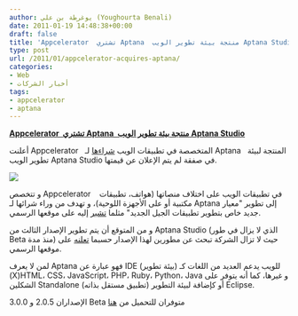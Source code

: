 ```yaml
---
author: يوغرطة بن علي (Youghourta Benali)
date: 2011-01-19 14:48:38+00:00
draft: false
title: 'Appcelerator  تشتري Aptana  منتجة بيئة تطوير الويب Aptana Studio '
type: post
url: /2011/01/appcelerator-acquires-aptana/
categories:
- Web
- أخبار الشركات
tags:
- appcelerator
- aptana
---
```


**[Appcelerator  تشتري Aptana  منتجة بيئة تطوير الويب Aptana Studio](https://www.it-scoop.com/2011/01/appcelerator-acquires-aptana/)**


أعلنت Appcelerator   المتخصصة في تطبيقات الويب [شراءها](http://www.appcelerator.com/appcelerator-acquires-aptana/) لـ Aptana   المنتجة لبيئة تطوير الويب Aptana Studio في صفقة لم يتم الإعلان عن قيمتها.


[![](http://www.appcelerator.com/wp-content/uploads/2011/01/aptana_appc_frontpage_image.png )
](https://www.it-scoop.com/2011/01/appcelerator-acquires-aptana/)


و تتخصص Appcelerator    في تطبيقات الويب على اختلاف منصاتها (هواتف، تطبيقات مكتبية أو على الأجهزة اللوحية)، و تهدف من وراء شرائها لـ Aptana إلى تطوير "معيار جديد خاص بتطوير تطبيقات الجيل الجديد" مثلما [تشير](http://www.appcelerator.com/appcelerator-acquires-aptana/) إليه على موقعها الرسمي.

و من المتوقع أن يتم تطوير الإصدار الثالث من Aptana Studio (الذي لا يزال في طور Beta منذ مدة) حيث لا تزال الشركة تبحث عن مطورين لهذا الإصدار حسبما [تعلنه](http://www.aptana.com/) على موقعها الرسمي.

لمن لا يعرف Aptana فهو عبارة عن IDE (بيئة تطوير) للويب يدعم العديد من اللغات كـ (X)HTML، CSS، JavaScript، PHP، Ruby، Python، Java و غيرها، كما أنه يتوفر على الشكلين Standalone (تطبيق مستقل بذاته) أو كإضافة لبيئة التطوير Eclipse.

الإصداران 2.0.5 و 3.0.0 Beta متوفران للتحميل من [هنا](http://www.aptana.com/)
